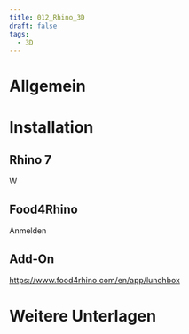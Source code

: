 ```yaml
---
title: 012_Rhino_3D
draft: false
tags:
  - 3D
---
```

 



# Allgemein


# Installation


## Rhino 7
W




## Food4Rhino


Anmelden



## Add-On


https://www.food4rhino.com/en/app/lunchbox






# Weitere Unterlagen